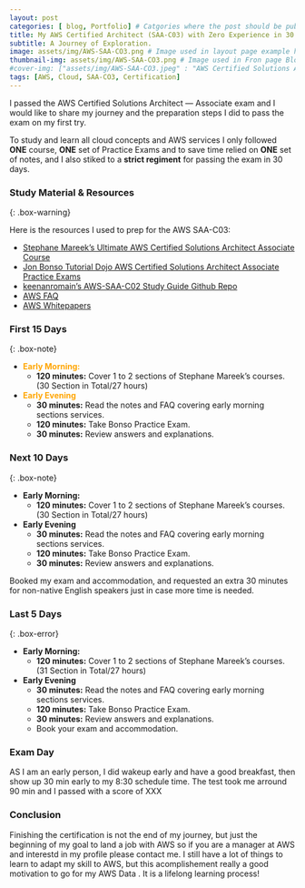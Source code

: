 ```yaml
---
layout: post
categories: [ blog, Portfolio] # Catgories where the post should be published to
title: My AWS Certified Architect (SAA-C03) with Zero Experience in 30 Days
subtitle: A Journey of Exploration.
image: assets/img/AWS-SAA-CO3.png # Image used in layout page example here portfolio
thumbnail-img: assets/img/AWS-SAA-CO3.png # Image used in Fron page Blog
#cover-img: ["assets/img/AWS-SAA-CO3.jpeg" : "AWS Certified Solutions Architect - Associate (SAA-C03)"]
tags: [AWS, Cloud, SAA-CO3, Certification]
---
```

<style>
r { color: Red }
o { color: Orange }
g { color: Green }
</style>

<!--- -------Introduction-------- --->
I passed the AWS Certified Solutions Architect — Associate exam and I would like to share my journey and the preparation steps I did to pass the exam on my first try.

To study and learn all cloud concepts and AWS services I only followed **ONE** course, **ONE** set of Practice Exams and to save time relied on **ONE** set of notes, and I also stiked to a **strict regiment** for passing the exam in 30 days.
<!--- -------Introduction-------- --->
### Study Material & Resources
{: .box-warning}

Here is the resources I used to prep for the AWS SAA-C03:

* [Stephane Mareek’s Ultimate AWS Certified Solutions Architect Associate Course](http://NestQuest.net)
* [Jon Bonso Tutorial Dojo AWS Certified Solutions Architect Associate Practice Exams](http://NestQuest.net)
* [keenanromain’s AWS-SAA-C02 Study Guide Github Repo](http://NestQuest.net)
* [AWS FAQ](http://NestQuest.net)
* [AWS Whitepapers](http://NestQuest.net)


### First 15 Days
{: .box-note}
* **<o>Early Morning:</o>** 
    * **120 minutes:** Cover 1 to 2 sections of Stephane Mareek’s courses. (30 Section in Total/27 hours)
* **<o>Early Evening</o>**
    * **30 minutes:** Read the notes and FAQ covering early morning sections services.
    * **120 minutes:** Take Bonso Practice Exam.
    * **30 minutes:** Review answers and explanations.

### Next 10 Days
{: .box-note}
* **Early Morning:** 
    * **120 minutes:** Cover 1 to 2 sections of Stephane Mareek’s courses. (30 Section in Total/27 hours)
* **Early Evening**
    * **30 minutes:** Read the notes and FAQ covering early morning sections services.
    * **120 minutes:** Take Bonso Practice Exam.
    * **30 minutes:** Review answers and explanations.

Booked my exam and accommodation, and requested an extra 30 minutes for non-native English speakers just in case more time is needed.

### Last 5 Days
{: .box-error}
* **Early Morning:** 
    * **120 minutes:** Cover 1 to 2 sections of Stephane Mareek’s courses. (31 Section in Total/27 hours)
* **Early Evening**
    * **30 minutes:** Read the notes and FAQ covering early morning sections services.
    * **120 minutes:** Take Bonso Practice Exam.
    * **30 minutes:** Review answers and explanations.
    * Book your exam and accommodation.

### Exam Day

AS I am an early person, I did wakeup early and have a good breakfast, then show up 30 min early to my 8:30 schedule time. The test took me arround 90 min and I passed with a score of XXX

<!--- -------Conclusion-------- --->
### Conclusion

Finishing the certification is not the end of my journey, but just the beginning of my goal to land a job with AWS so if you are a manager at AWS and interestd in my profile please contact me. I still have a lot of things to learn to adapt my skill to AWS, but this acomplishement really a good motivation to go for my  AWS Data . It is a lifelong learning process!
